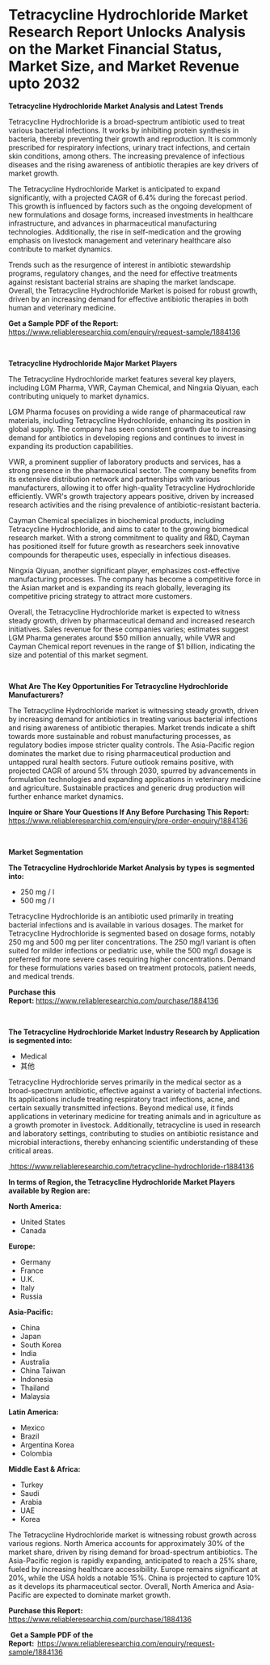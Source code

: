 <p><h1>Tetracycline Hydrochloride Market Research Report Unlocks Analysis on the Market Financial Status, Market Size, and Market Revenue upto 2032</h1></p><p><strong>Tetracycline Hydrochloride Market Analysis and Latest Trends</strong></p>
<p><p>Tetracycline Hydrochloride is a broad-spectrum antibiotic used to treat various bacterial infections. It works by inhibiting protein synthesis in bacteria, thereby preventing their growth and reproduction. It is commonly prescribed for respiratory infections, urinary tract infections, and certain skin conditions, among others. The increasing prevalence of infectious diseases and the rising awareness of antibiotic therapies are key drivers of market growth.</p><p>The Tetracycline Hydrochloride Market is anticipated to expand significantly, with a projected CAGR of 6.4% during the forecast period. This growth is influenced by factors such as the ongoing development of new formulations and dosage forms, increased investments in healthcare infrastructure, and advances in pharmaceutical manufacturing technologies. Additionally, the rise in self-medication and the growing emphasis on livestock management and veterinary healthcare also contribute to market dynamics.</p><p>Trends such as the resurgence of interest in antibiotic stewardship programs, regulatory changes, and the need for effective treatments against resistant bacterial strains are shaping the market landscape. Overall, the Tetracycline Hydrochloride Market is poised for robust growth, driven by an increasing demand for effective antibiotic therapies in both human and veterinary medicine.</p></p>
<p><strong>Get a Sample PDF of the Report:&nbsp;</strong> <a href="https://www.reliableresearchiq.com/enquiry/request-sample/1884136?utm_campaign=3447&utm_medium=2&utm_source=Github&utm_content=ia&utm_term=19042025&utm_id=tetracycline-hydrochloride">https://www.reliableresearchiq.com/enquiry/request-sample/1884136</a></p>
<p>&nbsp;</p>
<p><strong>Tetracycline Hydrochloride Major Market Players</strong></p>
<p><p>The Tetracycline Hydrochloride market features several key players, including LGM Pharma, VWR, Cayman Chemical, and Ningxia Qiyuan, each contributing uniquely to market dynamics. </p><p>LGM Pharma focuses on providing a wide range of pharmaceutical raw materials, including Tetracycline Hydrochloride, enhancing its position in global supply. The company has seen consistent growth due to increasing demand for antibiotics in developing regions and continues to invest in expanding its production capabilities. </p><p>VWR, a prominent supplier of laboratory products and services, has a strong presence in the pharmaceutical sector. The company benefits from its extensive distribution network and partnerships with various manufacturers, allowing it to offer high-quality Tetracycline Hydrochloride efficiently. VWR's growth trajectory appears positive, driven by increased research activities and the rising prevalence of antibiotic-resistant bacteria.</p><p>Cayman Chemical specializes in biochemical products, including Tetracycline Hydrochloride, and aims to cater to the growing biomedical research market. With a strong commitment to quality and R&D, Cayman has positioned itself for future growth as researchers seek innovative compounds for therapeutic uses, especially in infectious diseases.</p><p>Ningxia Qiyuan, another significant player, emphasizes cost-effective manufacturing processes. The company has become a competitive force in the Asian market and is expanding its reach globally, leveraging its competitive pricing strategy to attract more customers.</p><p>Overall, the Tetracycline Hydrochloride market is expected to witness steady growth, driven by pharmaceutical demand and increased research initiatives. Sales revenue for these companies varies; estimates suggest LGM Pharma generates around $50 million annually, while VWR and Cayman Chemical report revenues in the range of $1 billion, indicating the size and potential of this market segment.</p></p>
<p>&nbsp;</p>
<p><strong>What Are The Key Opportunities For Tetracycline Hydrochloride Manufacturers?</strong></p>
<p><p>The Tetracycline Hydrochloride market is witnessing steady growth, driven by increasing demand for antibiotics in treating various bacterial infections and rising awareness of antibiotic therapies. Market trends indicate a shift towards more sustainable and robust manufacturing processes, as regulatory bodies impose stricter quality controls. The Asia-Pacific region dominates the market due to rising pharmaceutical production and untapped rural health sectors. Future outlook remains positive, with projected CAGR of around 5% through 2030, spurred by advancements in formulation technologies and expanding applications in veterinary medicine and agriculture. Sustainable practices and generic drug production will further enhance market dynamics.</p></p>
<p><strong>Inquire or Share Your Questions If Any Before Purchasing This Report:</strong> <a href="https://www.reliableresearchiq.com/enquiry/pre-order-enquiry/1884136?utm_campaign=3447&utm_medium=2&utm_source=Github&utm_content=ia&utm_term=19042025&utm_id=tetracycline-hydrochloride">https://www.reliableresearchiq.com/enquiry/pre-order-enquiry/1884136</a></p>
<p>&nbsp;</p>
<p><strong>Market Segmentation</strong></p>
<p><strong>The Tetracycline Hydrochloride Market Analysis by types is segmented into:</strong></p>
<p><ul><li>250 mg / l</li><li>500 mg / l</li></ul></p>
<p><p>Tetracycline Hydrochloride is an antibiotic used primarily in treating bacterial infections and is available in various dosages. The market for Tetracycline Hydrochloride is segmented based on dosage forms, notably 250 mg and 500 mg per liter concentrations. The 250 mg/l variant is often suited for milder infections or pediatric use, while the 500 mg/l dosage is preferred for more severe cases requiring higher concentrations. Demand for these formulations varies based on treatment protocols, patient needs, and medical trends.</p></p>
<p><strong>Purchase this Report:&nbsp;</strong><a href="https://www.reliableresearchiq.com/purchase/1884136?utm_campaign=3447&utm_medium=2&utm_source=Github&utm_content=ia&utm_term=19042025&utm_id=tetracycline-hydrochloride">https://www.reliableresearchiq.com/purchase/1884136</a></p>
<p>&nbsp;</p>
<p><strong>The Tetracycline Hydrochloride Market Industry Research by Application is segmented into:</strong></p>
<p><ul><li>Medical</li><li>其他</li></ul></p>
<p><p>Tetracycline Hydrochloride serves primarily in the medical sector as a broad-spectrum antibiotic, effective against a variety of bacterial infections. Its applications include treating respiratory tract infections, acne, and certain sexually transmitted infections. Beyond medical use, it finds applications in veterinary medicine for treating animals and in agriculture as a growth promoter in livestock. Additionally, tetracycline is used in research and laboratory settings, contributing to studies on antibiotic resistance and microbial interactions, thereby enhancing scientific understanding of these critical areas.</p></p>
<p><a href="https://www.reliableresearchiq.com/tetracycline-hydrochloride-r1884136?utm_campaign=3447&utm_medium=2&utm_source=Github&utm_content=ia&utm_term=19042025&utm_id=tetracycline-hydrochloride">&nbsp;https://www.reliableresearchiq.com/tetracycline-hydrochloride-r1884136</a></p>
<p><strong>In terms of Region, the Tetracycline Hydrochloride Market Players available by Region are:</strong></p>
<p>
    <p> <strong> North America: </strong>
        <ul>
            <li>United States</li>
            <li>Canada</li>
        </ul>
        </p> 
    <p> <strong> Europe: </strong>
        <ul>
            <li>Germany</li>
            <li>France</li>
            <li>U.K.</li>
            <li>Italy</li>
            <li>Russia</li>
        </ul>
        </p> 
    <p> <strong> Asia-Pacific: </strong>
        <ul>
            <li>China</li>
            <li>Japan</li>
            <li>South Korea</li>
            <li>India</li>
            <li>Australia</li>
            <li>China Taiwan</li>
            <li>Indonesia</li>
            <li>Thailand</li>
            <li>Malaysia</li>
        </ul>
        </p> 
    <p> <strong> Latin America: </strong>
        <ul>
            <li>Mexico</li>
            <li>Brazil</li>
            <li>Argentina Korea</li>
            <li>Colombia</li>
        </ul>
        </p> 
    <p> <strong> Middle East & Africa: </strong>
        <ul>
            <li>Turkey</li>
            <li>Saudi</li>
            <li>Arabia</li>
            <li>UAE</li>
            <li>Korea</li>
        </ul>
    </p>
    </p>
<p><p>The Tetracycline Hydrochloride market is witnessing robust growth across various regions. North America accounts for approximately 30% of the market share, driven by rising demand for broad-spectrum antibiotics. The Asia-Pacific region is rapidly expanding, anticipated to reach a 25% share, fueled by increasing healthcare accessibility. Europe remains significant at 20%, while the USA holds a notable 15%. China is projected to capture 10% as it develops its pharmaceutical sector. Overall, North America and Asia-Pacific are expected to dominate market growth.</p></p>
<p><strong>Purchase this Report: </strong><a href="https://www.reliableresearchiq.com/purchase/1884136?utm_campaign=3447&utm_medium=2&utm_source=Github&utm_content=ia&utm_term=19042025&utm_id=tetracycline-hydrochloride">https://www.reliableresearchiq.com/purchase/1884136</a></p>
<p>&nbsp;<strong>Get a Sample PDF of the Report:&nbsp;&nbsp;</strong><a href="https://www.reliableresearchiq.com/enquiry/request-sample/1884136?utm_campaign=3447&utm_medium=2&utm_source=Github&utm_content=ia&utm_term=19042025&utm_id=tetracycline-hydrochloride">https://www.reliableresearchiq.com/enquiry/request-sample/1884136</a></p>
<p><strong></strong></p>
<p><p></p><p></p><p></p></p>